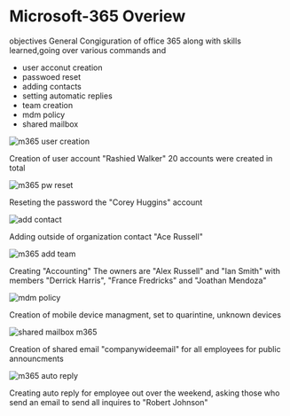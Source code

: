 # Microsoft-365 Overiew

objectives 
General Congiguration of office 365 along with skills learned,going over various commands and  
- user acconut creation 
- passwoed reset
- adding contacts
- setting automatic replies
- team creation
- mdm policy
- shared mailbox




![m365 user creation](https://github.com/AaronWhiteTech/Microsoft-365/assets/155200818/d2872acb-ee35-4dc2-b76d-3de25bfdd9c8)



Creation of user account "Rashied Walker" 20 accounts were created in total 

![m365 pw reset](https://github.com/AaronWhiteTech/Microsoft-365/assets/155200818/d990210d-ca0e-4ed4-adcd-5c27e3974d11)



Reseting the password the "Corey Huggins" account

![add contact](https://github.com/AaronWhiteTech/Microsoft-365/assets/155200818/5fe084c4-1719-49c0-b468-b99a1d911f1b)


Adding outside of organization contact "Ace Russell"



![m365 add team](https://github.com/AaronWhiteTech/Microsoft-365/assets/155200818/a7e02352-a82a-485e-aa46-13b0977fb026)

Creating "Accounting"  The owners are "Alex Russell" and "Ian Smith" with members "Derrick Harris", "France Fredricks" and "Joathan Mendoza"



![mdm policy](https://github.com/AaronWhiteTech/Microsoft-365/assets/155200818/f6ca60a2-f8c6-4e05-8b4b-fae291d70da9)



Creation of mobile device managment, set to quarintine, unknown devices



![shared mailbox m365](https://github.com/AaronWhiteTech/Microsoft-365/assets/155200818/05d6dceb-1620-4d00-b821-caf5d4faf46a)


Creation of shared email "companywideemail" for all employees for public announcments




![m365 auto reply](https://github.com/AaronWhiteTech/Microsoft-365/assets/155200818/933c213f-c04f-4e51-a0ad-705b6d1da263)




Creating auto reply for employee out over the weekend, asking those who send an email to send all inquires to "Robert Johnson"
